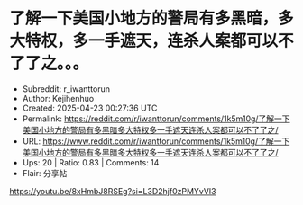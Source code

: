 # 了解一下美国小地方的警局有多黑暗，多大特权，多一手遮天，连杀人案都可以不了了之。。。

- Subreddit: r_iwanttorun
- Author: Kejihenhuo
- Created: 2025-04-23 00:27:36 UTC
- Permalink: https://reddit.com/r/iwanttorun/comments/1k5m10g/了解一下美国小地方的警局有多黑暗多大特权多一手遮天连杀人案都可以不了了之/
- URL: https://www.reddit.com/r/iwanttorun/comments/1k5m10g/了解一下美国小地方的警局有多黑暗多大特权多一手遮天连杀人案都可以不了了之/
- Ups: 20 | Ratio: 0.83 | Comments: 14
- Flair: 分享帖


<https://youtu.be/8xHmbJ8RSEg?si=L3D2hjf0zPMYvVI3>

